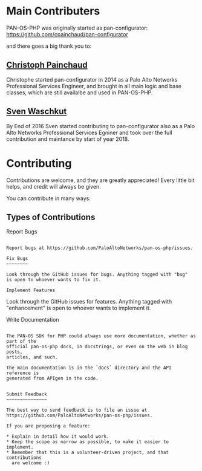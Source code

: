 Main Contributers
============

PAN-OS-PHP was originally started as pan-configurator:
https://github.com/cpainchaud/pan-configurator

and there goes a big thank you to:

[Christoph Painchaud](https://github.com/cpainchaud)
----------------------
Christophe started pan-configurator in 2014 as a Palo Alto Networks Professional Services Engineer,
and brought in all main logic and base classes, which are still availalbe and used in PAN-OS-PHP.

[Sven Waschkut](https://github.com/swaschkut)
----------------------
By End of 2016 Sven started contributing to pan-configurator also as a Palo Alto Networks Professional Services Egniner
and took over the full contribution and maintance by start of year 2018. 


Contributing
============

Contributions are welcome, and they are greatly appreciated! Every
little bit helps, and credit will always be given.

You can contribute in many ways:

Types of Contributions
----------------------

Report Bugs
~~~~~~~~~~~

Report bugs at https://github.com/PaloAltoNetworks/pan-os-php/issues.

Fix Bugs
~~~~~~~~

Look through the GitHub issues for bugs. Anything tagged with "bug"
is open to whoever wants to fix it.

Implement Features
~~~~~~~~~~~~~~~~~~

Look through the GitHub issues for features. Anything tagged with "enhancement"
is open to whoever wants to implement it.

Write Documentation
~~~~~~~~~~~~~~~~~~~

The PAN-OS SDK for PHP could always use more documentation, whether as part of the
official pan-os-php docs, in docstrings, or even on the web in blog posts,
articles, and such.

The main documentation is in the `docs` directory and the API reference is
generated from APIgen in the code.


Submit Feedback
~~~~~~~~~~~~~~~

The best way to send feedback is to file an issue at https://github.com/PaloAltoNetworks/pan-os-php/issues.

If you are proposing a feature:

* Explain in detail how it would work.
* Keep the scope as narrow as possible, to make it easier to implement.
* Remember that this is a volunteer-driven project, and that contributions
  are welcome :)